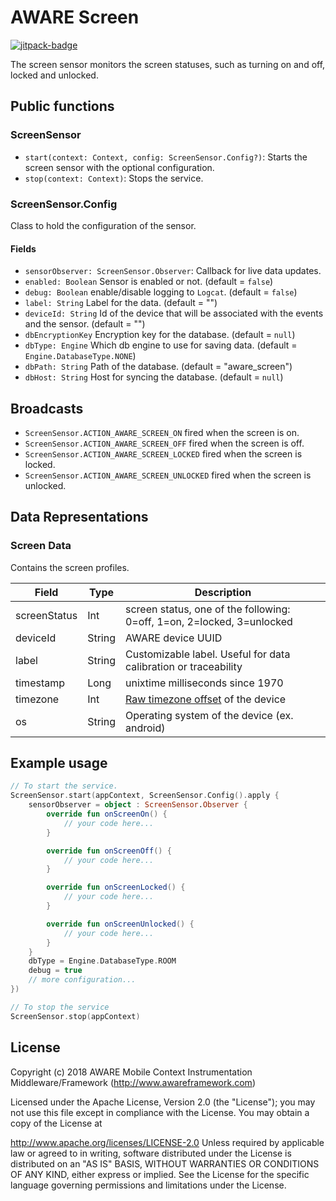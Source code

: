 # AWARE Screen

[![jitpack-badge](https://jitpack.io/v/awareframework/com.aware.android.sensor.screen.svg)](https://jitpack.io/#awareframework/com.aware.android.sensor.screen)

The screen sensor monitors the screen statuses, such as turning on and off, locked and unlocked.

## Public functions

### ScreenSensor

+ `start(context: Context, config: ScreenSensor.Config?)`: Starts the screen sensor with the optional configuration.
+ `stop(context: Context)`: Stops the service.

### ScreenSensor.Config

Class to hold the configuration of the sensor.

#### Fields

+ `sensorObserver: ScreenSensor.Observer`: Callback for live data updates.
+ `enabled: Boolean` Sensor is enabled or not. (default = `false`)
+ `debug: Boolean` enable/disable logging to `Logcat`. (default = `false`)
+ `label: String` Label for the data. (default = "")
+ `deviceId: String` Id of the device that will be associated with the events and the sensor. (default = "")
+ `dbEncryptionKey` Encryption key for the database. (default = `null`)
+ `dbType: Engine` Which db engine to use for saving data. (default = `Engine.DatabaseType.NONE`)
+ `dbPath: String` Path of the database. (default = "aware_screen")
+ `dbHost: String` Host for syncing the database. (default = `null`)

## Broadcasts

+ `ScreenSensor.ACTION_AWARE_SCREEN_ON` fired when the screen is on.
+ `ScreenSensor.ACTION_AWARE_SCREEN_OFF` fired when the screen is off.
+ `ScreenSensor.ACTION_AWARE_SCREEN_LOCKED` fired when the screen is locked.
+ `ScreenSensor.ACTION_AWARE_SCREEN_UNLOCKED` fired when the screen is unlocked.

## Data Representations

### Screen Data

Contains the screen profiles.

| Field        | Type   | Description                                                            |
| ------------ | ------ | ---------------------------------------------------------------------- |
| screenStatus | Int    | screen status, one of the following: 0=off, 1=on, 2=locked, 3=unlocked |
| deviceId     | String | AWARE device UUID                                                      |
| label        | String | Customizable label. Useful for data calibration or traceability        |
| timestamp    | Long   | unixtime milliseconds since 1970                                       |
| timezone     | Int    | [Raw timezone offset][1] of the device                                 |
| os           | String | Operating system of the device (ex. android)                           |

## Example usage

```kotlin
// To start the service.
ScreenSensor.start(appContext, ScreenSensor.Config().apply {
    sensorObserver = object : ScreenSensor.Observer {
        override fun onScreenOn() {
            // your code here...
        }

        override fun onScreenOff() {
            // your code here...
        }

        override fun onScreenLocked() {
            // your code here...
        }

        override fun onScreenUnlocked() {
            // your code here...
        }
    }
    dbType = Engine.DatabaseType.ROOM
    debug = true
    // more configuration...
})

// To stop the service
ScreenSensor.stop(appContext)
```

## License

Copyright (c) 2018 AWARE Mobile Context Instrumentation Middleware/Framework (http://www.awareframework.com)

Licensed under the Apache License, Version 2.0 (the "License"); you may not use this file except in compliance with the License. You may obtain a copy of the License at

http://www.apache.org/licenses/LICENSE-2.0
Unless required by applicable law or agreed to in writing, software distributed under the License is distributed on an "AS IS" BASIS, WITHOUT WARRANTIES OR CONDITIONS OF ANY KIND, either express or implied. See the License for the specific language governing permissions and limitations under the License.

[1]: https://developer.android.com/reference/java/util/TimeZone#getRawOffset()
